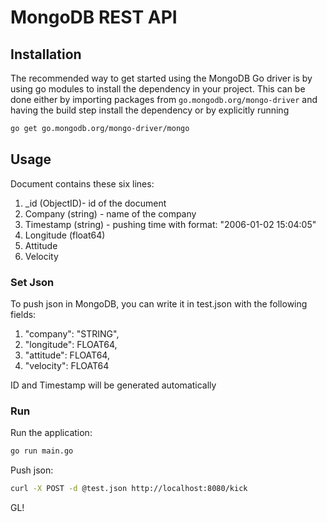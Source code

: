# MongoDB REST API

## Installation

The recommended way to get started using the MongoDB Go driver is by using go modules to install the dependency in
your project. This can be done either by importing packages from `go.mongodb.org/mongo-driver` and having the build
step install the dependency or by explicitly running

```bash
go get go.mongodb.org/mongo-driver/mongo
```

## Usage

Document contains these six lines:

1) _id (ObjectID)- id of the document
2) Company (string) - name of the company
3) Timestamp (string) - pushing time with format: "2006-01-02 15:04:05"
4) Longitude (float64) 
5) Attitude
6) Velocity

### Set Json

To push json in MongoDB, you can write it in test.json with the following fields:

1) "company": "STRING",
2) "longitude": FLOAT64,
3) "attitude": FLOAT64,
4) "velocity": FLOAT64

ID and Timestamp will be generated automatically

### Run

Run the application:

```bash
go run main.go
```

Push json:

```bash
curl -X POST -d @test.json http://localhost:8080/kick
```

GL!

